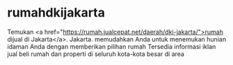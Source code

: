 # rumahdkijakarta
Temukan &lt;a href="https://rumah.jualcepat.net/daerah/dki-jakarta/">rumah  dijual di Jakarta&lt;/a>. Jakarta. memudahkan Anda untuk menemukan hunian idaman Anda dengan memberikan pilihan rumah Tersedia informasi iklan jual beli rumah dan properti di seluruh kota-kota besar di area
